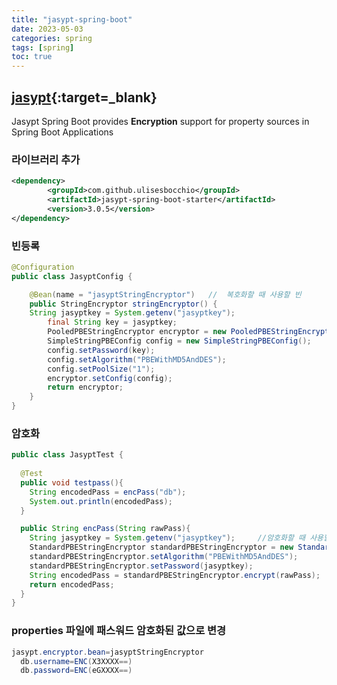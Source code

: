 ```yaml
---
title: "jasypt-spring-boot"
date: 2023-05-03
categories: spring  
tags: [spring]
toc: true
---
```


## [jasypt](https://github.com/ulisesbocchio/jasypt-spring-boot){:target=_blank}  
Jasypt Spring Boot provides **Encryption** support for property sources in Spring Boot Applications

### 라이브러리 추가  
```xml
<dependency>
        <groupId>com.github.ulisesbocchio</groupId>
        <artifactId>jasypt-spring-boot-starter</artifactId>
        <version>3.0.5</version>
</dependency>
```

### 빈등록  
```java
@Configuration
public class JasyptConfig {

    @Bean(name = "jasyptStringEncryptor")   //	복호화할 때 사용할 빈
    public StringEncryptor stringEncryptor() {
	String jasyptkey = System.getenv("jasyptkey");
        final String key = jasyptkey;
        PooledPBEStringEncryptor encryptor = new PooledPBEStringEncryptor();
        SimpleStringPBEConfig config = new SimpleStringPBEConfig();
        config.setPassword(key);
        config.setAlgorithm("PBEWithMD5AndDES");
        config.setPoolSize("1");
        encryptor.setConfig(config);
        return encryptor;
    }
}
```

### 암호화
```java
public class JasyptTest {
	
  @Test
  public void testpass(){
    String encodedPass = encPass("db");   
    System.out.println(encodedPass);
  }

  public String encPass(String rawPass){
    String jasyptkey = System.getenv("jasyptkey");     //암호화할 때 사용할 키는 실행할 때 외부에서 주입
    StandardPBEStringEncryptor standardPBEStringEncryptor = new StandardPBEStringEncryptor();
    standardPBEStringEncryptor.setAlgorithm("PBEWithMD5AndDES");
    standardPBEStringEncryptor.setPassword(jasyptkey);			 
    String encodedPass = standardPBEStringEncryptor.encrypt(rawPass); 
    return encodedPass;
  }
}
```

### properties 파일에 패스워드 암호화된 값으로 변경  
```java
jasypt.encryptor.bean=jasyptStringEncryptor
  db.username=ENC(X3XXXX==)
  db.password=ENC(eGXXXX==)
```  